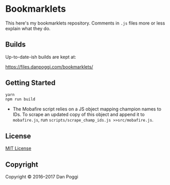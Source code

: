 # Bookmarklets

This here's my bookmarklets repository. Comments in `.js` files more or less
explain what they do.

## Builds

Up-to-date-ish builds are kept at:

https://files.danpoggi.com/bookmarklets/

## Getting Started

```sh
yarn
npm run build
```

* The Mobafire script relies on a JS object mapping champion names to IDs.
  To scrape an updated copy of this object and append it to `mobafire.js`,
  run `scripts/scrape_champ_ids.js >>src/mobafire.js`.

## License

[MIT License](https://opensource.org/licenses/MIT)

## Copyright

Copyright &copy; 2016&ndash;2017 Dan Poggi
